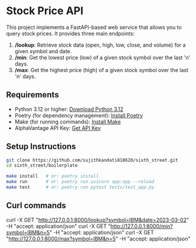 # Stock Price API

This project implements a FastAPI-based web service that allows you to query stock prices. It provides three main endpoints:

1. **/lookup**: Retrieve stock data (open, high, low, close, and volume) for a given symbol and date.
2. **/min**: Get the lowest price (low) of a given stock symbol over the last 'n' days.
3. **/max**: Get the highest price (high) of a given stock symbol over the last 'n' days.

## Requirements

- Python 3.12 or higher: [Download Python 3.12](https://docs.python.org/3.12/)
- Poetry (for dependency management): [Install Poetry](https://python-poetry.org/)
- Make (for running commands): [Install Make](https://www.gnu.org/software/make/)
- AlphaVantage API Key: [Get API Key](https://www.alphavantage.co/support/#api-key)

## Setup Instructions

```bash
git clone https://github.com/sujithkandati810620/sixth_street.git
cd sixth_street/boilerplate

make install   # or: poetry install
make run       # or: poetry run uvicorn app:app --reload
make test      # or: poetry run pytest tests/test_app.py
```


## Curl commands 

curl -X GET "http://127.0.0.1:8000/lookup?symbol=IBM&date=2023-03-02" -H "accept: application/json"
curl -X GET "http://127.0.0.1:8000/min?symbol=IBM&n=5" -H "accept: application/json"
curl -X GET "http://127.0.0.1:8000/max?symbol=IBM&n=5" -H "accept: application/json"
